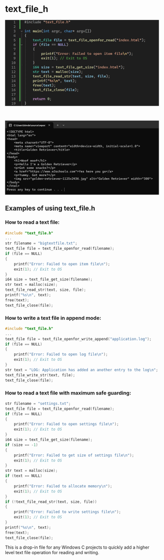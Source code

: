 # text_file_h
![alt text](https://github.com/kimlar/text_file_h/blob/main/text_file-code-example.png "Showing the code")

<br>

![alt text](https://github.com/kimlar/text_file_h/blob/main/text_file-running.png "Showing the code in action")

## Examples of using text_file.h

### How to read a text file:
```c
#include "text_file.h"
...
str filename = "bigtextfile.txt";
text_file file = text_file_openfor_read(filename);
if (file == NULL)
{
	printf("Error: Failed to open item file\n");
	exit(1); // Exit to OS
}
i64 size = text_file_get_size(filename);
str text = malloc(size);
text_file_read_str(text, size, file);
printf("%s\n", text);
free(text);
text_file_close(file);
```

### How to write a text file in append mode:
```c
#include "text_file.h"
...
text_file file = text_file_openfor_write_append("application.log");
if (file == NULL)
{
	printf("Error: Failed to open log file\n");
	exit(1); // Exit to OS
}
str text = "LOG: Application has added an another entry to the log\n";
text_file_write_str(text, file);
text_file_close(file);
```

### How to read a text file with maximum safe guarding:
```c
str filename = "settings.txt";
text_file file = text_file_openfor_read(filename);
if (file == NULL)
{
	printf("Error: Failed to open settings file\n");
	exit(1); // Exit to OS
}
i64 size = text_file_get_size(filename);
if (size == -1)
{
	printf("Error: Failed to get size of settings file\n");
	exit(1); // Exit to OS
}
str text = malloc(size);
if (text == NULL)
{
	printf("Error: Failed to allocate memory\n");
	exit(1); // Exit to OS
}
if (!text_file_read_str(text, size, file))
{
	printf("Error: Failed to write settings file\n");
	exit(1); // Exit to OS
}
printf("%s\n", text);
free(text);
text_file_close(file);
```

This is a drop-in file for any Windows C projects to quickly add a higher level text file operation for reading and writing.
